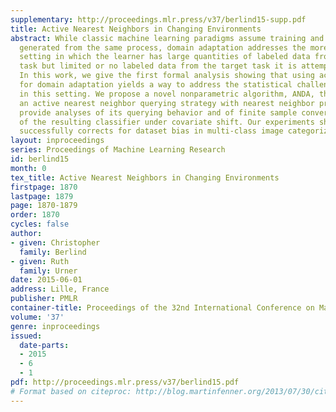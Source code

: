 ```yaml
---
supplementary: http://proceedings.mlr.press/v37/berlind15-supp.pdf
title: Active Nearest Neighbors in Changing Environments
abstract: While classic machine learning paradigms assume training and test data are
  generated from the same process, domain adaptation addresses the more realistic
  setting in which the learner has large quantities of labeled data from some source
  task but limited or no labeled data from the target task it is attempting to learn.
  In this work, we give the first formal analysis showing that using active learning
  for domain adaptation yields a way to address the statistical challenges inherent
  in this setting. We propose a novel nonparametric algorithm, ANDA, that combines
  an active nearest neighbor querying strategy with nearest neighbor prediction. We
  provide analyses of its querying behavior and of finite sample convergence rates
  of the resulting classifier under covariate shift. Our experiments show that ANDA
  successfully corrects for dataset bias in multi-class image categorization.
layout: inproceedings
series: Proceedings of Machine Learning Research
id: berlind15
month: 0
tex_title: Active Nearest Neighbors in Changing Environments
firstpage: 1870
lastpage: 1879
page: 1870-1879
order: 1870
cycles: false
author:
- given: Christopher
  family: Berlind
- given: Ruth
  family: Urner
date: 2015-06-01
address: Lille, France
publisher: PMLR
container-title: Proceedings of the 32nd International Conference on Machine Learning
volume: '37'
genre: inproceedings
issued:
  date-parts:
  - 2015
  - 6
  - 1
pdf: http://proceedings.mlr.press/v37/berlind15.pdf
# Format based on citeproc: http://blog.martinfenner.org/2013/07/30/citeproc-yaml-for-bibliographies/
---
```

